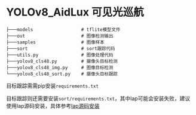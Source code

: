 # YOLOv8_AidLux 可见光巡航

```
├───models					# tflite模型文件
├───out						# 图像检测输出
├───samples					# 图像样本
├───sort					# sort跟踪代码
├───utils.py				# 图像处理代码
├───yolov8_cls48.py			# 摄像头目标检测 
├───yolov8_cls48_img.py		# 图像目标检测
└───yolov8_cls48_sort.py	# 摄像头目标跟踪
```



目标跟踪需需pip安装`requirements.txt`

目标跟踪则还需要安装`sort/requirements.txt`，其中lap可能会安装失败，建议使用lap源码安装，具体参考[lap源码安装](https://github.com/gatagat/lap#install-from-source)













































